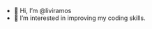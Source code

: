 - 👋 Hi, I’m @liviramos
- 👀 I’m interested in improving my coding skills.


<!---
liviramos/liviramos is a ✨ special ✨ repository because its `README.md` (this file) appears on your GitHub profile.
You can click the Preview link to take a look at your changes.
--->
